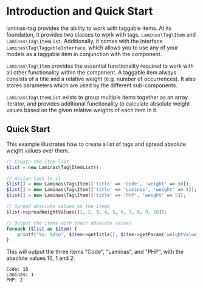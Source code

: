 # Introduction and Quick Start

laminas-tag provides the ability to work with taggable items. At its foundation, it
provides two classes to work with tags, `Laminas\Tag\Item` and `Laminas\Tag\ItemList`.
Additionally, it comes with the interface `Laminas\Tag\TaggableInterface`, which
allows you to use any of your models as a taggable item in conjunction with the
component.

`Laminas\Tag\Item` provides the essential functionality required to work with all
other functionality within the component. A taggable item always consists of a
title and a relative weight (e.g. number of occurrences). It also stores
parameters which are used by the different sub-components.

`Laminas\Tag\ItemList` exists to group multiple items together as an array
iterator, and provides additional functionality to calculate absolute weight
values based on the given relative weights of each item in it.

## Quick Start

This example illustrates how to create a list of tags and spread absolute weight
values over them.

```php
// Create the item list
$list = new Laminas\Tag\ItemList();

// Assign tags to it
$list[] = new Laminas\Tag\Item(['title' => 'Code', 'weight' => 50]);
$list[] = new Laminas\Tag\Item(['title' => 'Laminas', 'weight' => 1]);
$list[] = new Laminas\Tag\Item(['title' => 'PHP', 'weight' => 5]);

// Spread absolute values on the items
$list->spreadWeightValues([1, 2, 3, 4, 5, 6, 7, 8, 9, 10]);

// Output the items with their absolute values
foreach ($list as $item) {
    printf("%s: %d\n", $item->getTitle(), $item->getParam('weightValue'));
}
```

This will output the three items "Code", "Laminas", and "PHP", with the
absolute values 10, 1 and 2:

```text
Code: 10
Laminas: 1
PHP: 2
```
